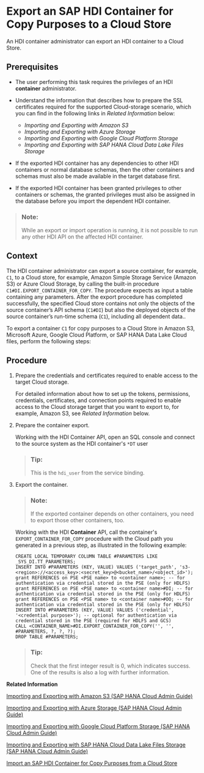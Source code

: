 <!-- loio96d3500aff614d878ef919badd2a53fd -->

# Export an SAP HDI Container for Copy Purposes to a Cloud Store

An HDI container administrator can export an HDI container to a Cloud Store.



<a name="loio96d3500aff614d878ef919badd2a53fd__prereq_cmk_233_qqb"/>

## Prerequisites

-   The user performing this task requires the privileges of an HDI **container** administrator.
-   Understand the information that describes how to prepare the SSL certificates required for the supported Cloud-storage scenario, which you can find in the following links in *Related Information* below:
    -   *Importing and Exporting with Amazon S3* 
    -   *Importing and Exporting with Azure Storage*
    -   *Importing and Exporting with Google Cloud Platform Storage*
    -   *Importing and Exporting with SAP HANA Cloud Data Lake Files Storage*

-   If the exported HDI container has any dependencies to other HDI containers or normal database schemas, then the other containers and schemas must also be made available in the target database first.
-   If the exported HDI container has been granted privileges to other containers or schemas, the granted privileges must also be assigned in the database before you import the dependent HDI container.

> ### Note:  
> While an export or import operation is running, it is not possible to run any other HDI API on the affected HDI container.



## Context

The HDI container administrator can export a source container, for example, `C1`, to a Cloud store, for example, Amazon Simple Storage Service \(Amazon S3\) or Azure Cloud Storage, by calling the built-in procedure `C1#DI.EXPORT_CONTAINER_FOR_COPY`. The procedure expects as input a table containing any parameters. After the export procedure has completed successfully, the specified Cloud store contains not only the objects of the source container’s API schema \(`C1#DI`\) but also the deployed objects of the source container’s run-time schema \(`C1`\), including all dependent data..

To export a container `C1` for copy purposes to a Cloud Store in Amazon S3, Microsoft Azure, Google Cloud Platform, or SAP HANA Data Lake Cloud files, perform the following steps:



## Procedure

1.  Prepare the credentials and certificates required to enable access to the target Cloud storage.

    For detailed information about how to set up the tokens, permissions, credentials, certificates, and connection points required to enable access to the Cloud storage target that you want to export to, for example, Amazon S3, see *Related Information* below.

2.  Prepare the container export.

    Working with the HDI Container API, open an SQL console and connect to the source system as the HDI container's `*DT` user

    > ### Tip:  
    > This is the `hdi_user` from the service binding.

3.  Export the container.

    > ### Note:  
    > If the exported container depends on other containers, you need to export those other containers, too.

    Working with the HDI **Container** API, call the container's `EXPORT_CONTAINER_FOR_COPY` procedure with the Cloud path you generated in a previous step, as illustrated in the following example:

    ```
    CREATE LOCAL TEMPORARY COLUMN TABLE #PARAMETERS LIKE _SYS_DI.TT_PARAMETERS; 
    INSERT INTO #PARAMETERS (KEY, VALUE) VALUES ('target_path', 's3-<region>://<access_key>:<secret_key>@<bucket_name>/<object_id>');
    grant REFERENCES on PSE <PSE name> to <container name>; -- for authentication via credential stored in the PSE (only for HDLFS)
    grant REFERENCES on PSE <PSE name> to <container name>#DI; -- for authentication via credential stored in the PSE (only for HDLFS) 
    grant REFERENCES on PSE <PSE name> to <container name>#OO; -- for authentication via credential stored in the PSE (only for HDLFS) 
    INSERT INTO #PARAMETERS (KEY, VALUE) VALUES ('credential', '<credential purpose>'); -- optional for authentication via credential stored in the PSE (required for HDLFS and GCS)
    CALL <CONTAINER_NAME>#DI.EXPORT_CONTAINER_FOR_COPY('', '', #PARAMETERS, ?, ?, ?); 
    DROP TABLE #PARAMETERS;
    ```

    > ### Tip:  
    > Check that the first integer result is 0, which indicates success. One of the results is also a log with further information.


**Related Information**  


[Importing and Exporting with Amazon S3 \(SAP HANA Cloud Admin Guide\)](https://help.sap.com/viewer/f9c5015e72e04fffa14d7d4f7267d897/latest/en-US/41d9c51cc69a4178b01db4bda77fb94a.html)

[Importing and Exporting with Azure Storage \(SAP HANA Cloud Admin Guide\)](https://help.sap.com/viewer/f9c5015e72e04fffa14d7d4f7267d897/latest/en-US/fd45a3b7917349a1a8cbc81e202c5cdd.html)

[Importing and Exporting with Google Cloud Platform Storage \(SAP HANA Cloud Admin Guide\)](https://help.sap.com/docs/HANA_CLOUD_DATABASE/f9c5015e72e04fffa14d7d4f7267d897/f975e58e44354dbfb21028532555da4b.html)

[Importing and Exporting with SAP HANA Cloud Data Lake Files Storage \(SAP HANA Cloud Admin Guide\)](https://help.sap.com/docs/HANA_CLOUD_DATABASE/f9c5015e72e04fffa14d7d4f7267d897/462c861413b043bd93b9e8e838249b6e.html)

[Import an SAP HDI Container for Copy Purposes from a Cloud Store](import-an-sap-hdi-container-for-copy-purposes-f11927d.md "An HDI container administrator can import an HDI container from a Cloud store.")

